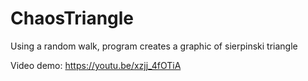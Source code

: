 # ChaosTriangle
Using a random walk, program creates a graphic of sierpinski triangle

Video demo: https://youtu.be/xzjj_4fOTiA
